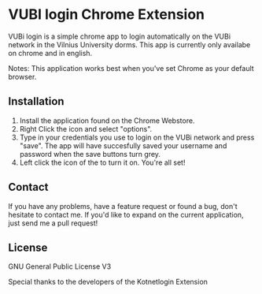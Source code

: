 # VUBI login Chrome Extension

VUBi login is a simple chrome app to login automatically on the VUBi network in the Vilnius University dorms. This app is currently only availabe on chrome and in english.

Notes: This application works best when you've set Chrome as your default browser. 

## Installation

1. Install the application found on the Chrome Webstore.
2. Right Click the icon and select "options".
3. Type in your credentials you use to login on the VUBi network and press "save". The app will have succesfully saved your username and password when the save buttons turn grey.
4. Left click the icon of the to turn it on. You're all set!

## Contact

If you have any problems, have a feature request or found a bug, don't hesitate to contact me. If you'd like to expand on the current application, just send me a pull request!

## License

GNU General Public License V3

Special thanks to the developers of the Kotnetlogin Extension


